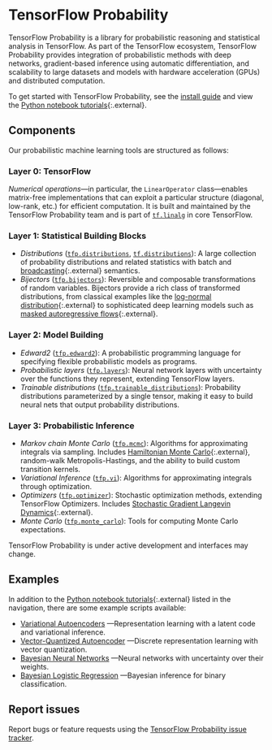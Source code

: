 # TensorFlow Probability

TensorFlow Probability is a library for probabilistic reasoning and statistical
analysis in TensorFlow. As part of the TensorFlow ecosystem, TensorFlow
Probability provides integration of probabilistic methods with deep networks,
gradient-based inference using automatic differentiation, and scalability to
large datasets and models with hardware acceleration (GPUs) and distributed
computation.

To get started with TensorFlow Probability, see the [install guide](./install)
and view the
[Python notebook tutorials](https://github.com/tensorflow/probability/blob/master/tensorflow_probability/examples/jupyter_notebooks/){:.external}.

## Components

Our probabilistic machine learning tools are structured as follows:

### Layer 0: TensorFlow

*Numerical operations*—in particular, the `LinearOperator`
class—enables matrix-free implementations that can exploit a particular structure
(diagonal, low-rank, etc.) for efficient computation. It is built and maintained
by the TensorFlow Probability team and is part of
[`tf.linalg`](https://github.com/tensorflow/tensorflow/tree/master/tensorflow/python/ops/linalg)
in core TensorFlow.

### Layer 1: Statistical Building Blocks

* *Distributions* ([`tfp.distributions`](https://github.com/tensorflow/probability/tree/master/tensorflow_probability/python/distributions),
  [`tf.distributions`](https://github.com/tensorflow/tensorflow/tree/master/tensorflow/python/ops/distributions)):
  A large collection of probability distributions and related statistics with
  batch and [broadcasting](https://docs.scipy.org/doc/numpy-1.14.0/user/basics.broadcasting.html){:.external}
  semantics.
* *Bijectors* ([`tfp.bijectors`](https://github.com/tensorflow/probability/tree/master/tensorflow_probability/python/bijectors)):
  Reversible and composable transformations of random variables. Bijectors
  provide a rich class of transformed distributions, from classical examples
  like the
  [log-normal distribution](https://en.wikipedia.org/wiki/Log-normal_distribution){:.external}
  to sophisticated deep learning models such as
  [masked autoregressive flows](https://arxiv.org/abs/1705.07057){:.external}.

### Layer 2: Model Building

*   *Edward2*
    ([`tfp.edward2`](https://github.com/tensorflow/probability/tree/master/tensorflow_probability/python/edward2)):
    A probabilistic programming language for specifying flexible probabilistic
    models as programs.
*   *Probabilistic layers*
    ([`tfp.layers`](https://github.com/tensorflow/probability/tree/master/tensorflow_probability/python/layers)):
    Neural network layers with uncertainty over the functions they represent,
    extending TensorFlow layers.
*   *Trainable distributions*
    ([`tfp.trainable_distributions`](https://github.com/tensorflow/probability/blob/master/tensorflow_probability/python/trainable_distributions)):
    Probability distributions parameterized by a single tensor, making it easy
    to build neural nets that output probability distributions.

### Layer 3: Probabilistic Inference

*   *Markov chain Monte Carlo*
    ([`tfp.mcmc`](https://github.com/tensorflow/probability/tree/master/tensorflow_probability/python/mcmc)):
    Algorithms for approximating integrals via sampling. Includes
    [Hamiltonian Monte Carlo](https://en.wikipedia.org/wiki/Hamiltonian_Monte_Carlo){:.external},
    random-walk Metropolis-Hastings, and the ability to build custom transition
    kernels.
*   *Variational Inference*
    ([`tfp.vi`](https://github.com/tensorflow/probability/tree/master/tensorflow_probability/python/vi)):
    Algorithms for approximating integrals through optimization.
*   *Optimizers*
    ([`tfp.optimizer`](https://github.com/tensorflow/probability/tree/master/tensorflow_probability/python/optimizer)):
    Stochastic optimization methods, extending TensorFlow Optimizers. Includes
    [Stochastic Gradient Langevin Dynamics](http://www.icml-2011.org/papers/398_icmlpaper.pdf){:.external}.
*   *Monte Carlo*
    ([`tfp.monte_carlo`](https://github.com/tensorflow/probability/blob/master/tensorflow_probability/python/monte_carlo)):
    Tools for computing Monte Carlo expectations.

TensorFlow Probability is under active development and interfaces may change.

## Examples

In addition to the
[Python notebook tutorials](https://github.com/tensorflow/probability/blob/master/tensorflow_probability/examples/jupyter_notebooks/){:.external}
listed in the navigation, there are some example scripts available:

* [Variational Autoencoders](https://github.com/tensorflow/probability/tree/master/tensorflow_probability/examples/vae.py)
  —Representation learning with a latent code and variational inference.
* [Vector-Quantized Autoencoder](https://github.com/tensorflow/probability/tree/master/tensorflow_probability/examples/vq_vae.py)
  —Discrete representation learning with vector quantization.
* [Bayesian Neural Networks](https://github.com/tensorflow/probability/tree/master/tensorflow_probability/examples/bayesian_neural_network.py)
  —Neural networks with uncertainty over their weights.
* [Bayesian Logistic Regression](https://github.com/tensorflow/probability/tree/master/tensorflow_probability/examples/logistic_regression.py)
  —Bayesian inference for binary classification.

## Report issues

Report bugs or feature requests using the
[TensorFlow Probability issue tracker](https://github.com/tensorflow/probability/issues).
